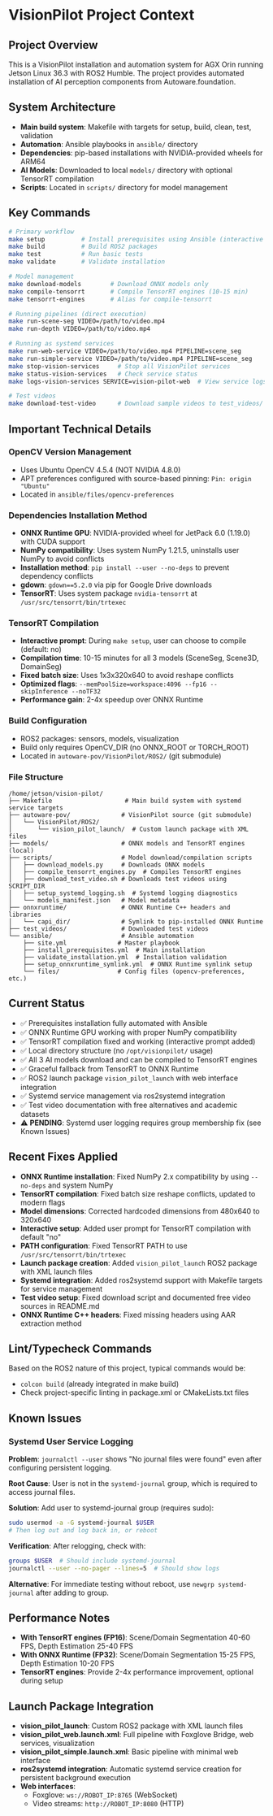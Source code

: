 # VisionPilot Project Context

## Project Overview
This is a VisionPilot installation and automation system for AGX Orin running Jetson Linux 36.3 with ROS2 Humble. The project provides automated installation of AI perception components from Autoware.foundation.

## System Architecture
- **Main build system**: Makefile with targets for setup, build, clean, test, validation
- **Automation**: Ansible playbooks in `ansible/` directory
- **Dependencies**: pip-based installations with NVIDIA-provided wheels for ARM64
- **AI Models**: Downloaded to local `models/` directory with optional TensorRT compilation
- **Scripts**: Located in `scripts/` directory for model management

## Key Commands
```bash
# Primary workflow
make setup          # Install prerequisites using Ansible (interactive TensorRT prompt)
make build          # Build ROS2 packages
make test           # Run basic tests
make validate       # Validate installation

# Model management
make download-models        # Download ONNX models only
make compile-tensorrt       # Compile TensorRT engines (10-15 min)
make tensorrt-engines       # Alias for compile-tensorrt

# Running pipelines (direct execution)
make run-scene-seg VIDEO=/path/to/video.mp4
make run-depth VIDEO=/path/to/video.mp4

# Running as systemd services
make run-web-service VIDEO=/path/to/video.mp4 PIPELINE=scene_seg
make run-simple-service VIDEO=/path/to/video.mp4 PIPELINE=scene_seg
make stop-vision-services     # Stop all VisionPilot services
make status-vision-services   # Check service status
make logs-vision-services SERVICE=vision-pilot-web  # View service logs

# Test videos
make download-test-video      # Download sample videos to test_videos/
```

## Important Technical Details

### OpenCV Version Management
- Uses Ubuntu OpenCV 4.5.4 (NOT NVIDIA 4.8.0)
- APT preferences configured with source-based pinning: `Pin: origin "Ubuntu"`
- Located in `ansible/files/opencv-preferences`

### Dependencies Installation Method
- **ONNX Runtime GPU**: NVIDIA-provided wheel for JetPack 6.0 (1.19.0) with CUDA support
- **NumPy compatibility**: Uses system NumPy 1.21.5, uninstalls user NumPy to avoid conflicts
- **Installation method**: `pip install --user --no-deps` to prevent dependency conflicts
- **gdown**: `gdown==5.2.0` via pip for Google Drive downloads
- **TensorRT**: Uses system package `nvidia-tensorrt` at `/usr/src/tensorrt/bin/trtexec`

### TensorRT Compilation
- **Interactive prompt**: During `make setup`, user can choose to compile (default: no)
- **Compilation time**: 10-15 minutes for all 3 models (SceneSeg, Scene3D, DomainSeg)
- **Fixed batch size**: Uses 1x3x320x640 to avoid reshape conflicts
- **Optimized flags**: `--memPoolSize=workspace:4096 --fp16 --skipInference --noTF32`
- **Performance gain**: 2-4x speedup over ONNX Runtime

### Build Configuration
- ROS2 packages: sensors, models, visualization
- Build only requires OpenCV_DIR (no ONNX_ROOT or TORCH_ROOT)
- Located in `autoware-pov/VisionPilot/ROS2/` (git submodule)

### File Structure
```
/home/jetson/vision-pilot/
├── Makefile                    # Main build system with systemd service targets
├── autoware-pov/              # VisionPilot source (git submodule)
│   └── VisionPilot/ROS2/
│       └── vision_pilot_launch/  # Custom launch package with XML files
├── models/                    # ONNX models and TensorRT engines (local)
├── scripts/                   # Model download/compilation scripts
│   ├── download_models.py     # Downloads ONNX models
│   ├── compile_tensorrt_engines.py  # Compiles TensorRT engines
│   ├── download_test_video.sh # Downloads test videos using SCRIPT_DIR
│   ├── setup_systemd_logging.sh  # Systemd logging diagnostics
│   └── models_manifest.json   # Model metadata
├── onnxruntime/               # ONNX Runtime C++ headers and libraries
│   └── capi_dir/              # Symlink to pip-installed ONNX Runtime
├── test_videos/               # Downloaded test videos
└── ansible/                   # Ansible automation
    ├── site.yml              # Master playbook
    ├── install_prerequisites.yml  # Main installation
    ├── validate_installation.yml  # Installation validation
    ├── setup_onnxruntime_symlink.yml  # ONNX Runtime symlink setup
    └── files/                # Config files (opencv-preferences, etc.)
```

## Current Status
- ✅ Prerequisites installation fully automated with Ansible
- ✅ ONNX Runtime GPU working with proper NumPy compatibility
- ✅ TensorRT compilation fixed and working (interactive prompt added)
- ✅ Local directory structure (no `/opt/visionpilot/` usage)
- ✅ All 3 AI models download and can be compiled to TensorRT engines
- ✅ Graceful fallback from TensorRT to ONNX Runtime
- ✅ ROS2 launch package `vision_pilot_launch` with web interface integration
- ✅ Systemd service management via ros2systemd integration
- ✅ Test video documentation with free alternatives and academic datasets
- ⚠️ **PENDING**: Systemd user logging requires group membership fix (see Known Issues)

## Recent Fixes Applied
- **ONNX Runtime installation**: Fixed NumPy 2.x compatibility by using `--no-deps` and system NumPy
- **TensorRT compilation**: Fixed batch size reshape conflicts, updated to modern flags
- **Model dimensions**: Corrected hardcoded dimensions from 480x640 to 320x640
- **Interactive setup**: Added user prompt for TensorRT compilation with default "no"
- **PATH configuration**: Fixed TensorRT PATH to use `/usr/src/tensorrt/bin/trtexec`
- **Launch package creation**: Added `vision_pilot_launch` ROS2 package with XML launch files
- **Systemd integration**: Added ros2systemd support with Makefile targets for service management
- **Test video setup**: Fixed download script and documented free video sources in README.md
- **ONNX Runtime C++ headers**: Fixed missing headers using AAR extraction method

## Lint/Typecheck Commands
Based on the ROS2 nature of this project, typical commands would be:
- `colcon build` (already integrated in make build)
- Check project-specific linting in package.xml or CMakeLists.txt files

## Known Issues

### Systemd User Service Logging
**Problem**: `journalctl --user` shows "No journal files were found" even after configuring persistent logging.

**Root Cause**: User is not in the `systemd-journal` group, which is required to access journal files.

**Solution**: Add user to systemd-journal group (requires sudo):
```bash
sudo usermod -a -G systemd-journal $USER
# Then log out and log back in, or reboot
```

**Verification**: After relogging, check with:
```bash
groups $USER  # Should include systemd-journal
journalctl --user --no-pager --lines=5  # Should show logs
```

**Alternative**: For immediate testing without reboot, use `newgrp systemd-journal` after adding to group.

## Performance Notes
- **With TensorRT engines (FP16)**: Scene/Domain Segmentation 40-60 FPS, Depth Estimation 25-40 FPS
- **With ONNX Runtime (FP32)**: Scene/Domain Segmentation 15-25 FPS, Depth Estimation 10-20 FPS
- **TensorRT engines**: Provide 2-4x performance improvement, optional during setup

## Launch Package Integration
- **vision_pilot_launch**: Custom ROS2 package with XML launch files
- **vision_pilot_web.launch.xml**: Full pipeline with Foxglove Bridge, web services, visualization
- **vision_pilot_simple.launch.xml**: Basic pipeline with minimal web interface
- **ros2systemd integration**: Automatic systemd service creation for persistent background execution
- **Web interfaces**:
  - Foxglove: `ws://ROBOT_IP:8765` (WebSocket)
  - Video streams: `http://ROBOT_IP:8080` (HTTP)